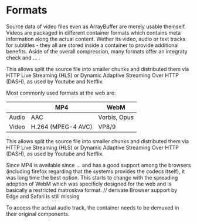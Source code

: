 # Formats

Source data of video files even as ArrayBuffer are merely usable themself. Videos are packaged in different container formats which contains meta
information along the actual content. Wether its video, audio or text
tracks for subtitles - they all are stored inside a container to provide
additional benefits. Aside of the overall compression, many formats
offer an integraty check and ... .

This allows split the source file into smaller chunks and distributed them
via HTTP Live Streaming (HLS) or Dynamic Adaptive Streaming Over HTTP (DASH),
as used by Youtube and Netflix.

Most commonly used formats at the web are:



|       | MP4                   | WebM          |
| --    | --                    | --            |
| Audio | AAC                   | Vorbis, Opus  |
| Video | H.264 (MPEG-4 AVC)    | VP8/9         |


This allows split the source file into smaller chunks and distributed them
via HTTP Live Streaming (HLS) or Dynamic Adaptive Streaming Over HTTP (DASH),
as used by Youtube and Netflix.


Since MP4 is available since ... and has a good support among the browsers
(including firefox regarding that the systems provides the codecs itself),
it was long time the best option. This starts to change with the spreading adoption
of WebM which was specificly designed for the web and is basically a restricted
matroskva format. // derivate
Browser support by Edge and Safari is still missing




To access the actual audio track, the container needs to be demuxed
in their original components.